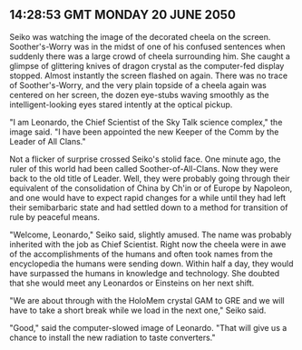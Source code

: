 ## 14:28:53 GMT MONDAY 20 JUNE 2050
Seiko was watching the image of the decorated cheela on the screen. Soother's-Worry was in the midst of one of his confused sentences when suddenly there was a large crowd of cheela surrounding him. She caught a glimpse of glittering knives of dragon crystal as the computer-fed display stopped. Almost instantly the screen flashed on again. There was no trace of Soother's-Worry, and the very plain topside of a cheela again was centered on her screen, the dozen eye-stubs waving smoothly as the intelligent-looking eyes stared intently at the optical pickup.

"I am Leonardo, the Chief Scientist of the Sky Talk science complex," the image said. "I have been appointed the new Keeper of the Comm by the Leader of All Clans."

Not a flicker of surprise crossed Seiko's stolid face. One minute ago, the ruler of this world had been called Soother-of-All-Clans. Now they were back to the old title of Leader. Well, they were probably going through their equivalent of the consolidation of China by Ch'in or of Europe by Napoleon, and one would have to expect rapid changes for a while until they had left their semibarbaric state and had settled down to a method for transition of rule by peaceful means.

"Welcome, Leonardo," Seiko said, slightly amused. The name was probably inherited with the job as Chief Scientist. Right now the cheela were in awe of the accomplishments of the humans and often took names from the encyclopedia the humans were sending down. Within half a day, they would have surpassed the humans in knowledge and technology. She doubted that she would meet any Leonardos or Einsteins on her next shift.

"We are about through with the HoloMem crystal GAM to GRE and we will have to take a short break while we load in the next one," Seiko said.

"Good," said the computer-slowed image of Leonardo. "That will give us a chance to install the new radiation to taste converters."